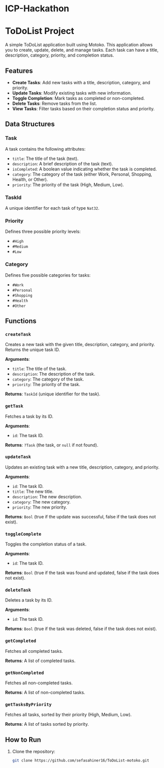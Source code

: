 # ICP-Hackathon

# ToDoList Project

A simple ToDoList application built using Motoko. This application allows you to create, update, delete, and manage tasks. Each task can have a title, description, category, priority, and completion status.

## Features

- **Create Tasks**: Add new tasks with a title, description, category, and priority.
- **Update Tasks**: Modify existing tasks with new information.
- **Toggle Completion**: Mark tasks as completed or non-completed.
- **Delete Tasks**: Remove tasks from the list.
- **View Tasks**: Filter tasks based on their completion status and priority.

## Data Structures

### Task

A task contains the following attributes:

- `title`: The title of the task (text).
- `description`: A brief description of the task (text).
- `isCompleted`: A boolean value indicating whether the task is completed.
- `category`: The category of the task (either Work, Personal, Shopping, Health, or Other).
- `priority`: The priority of the task (High, Medium, Low).

### TaskId

A unique identifier for each task of type `Nat32`.

### Priority

Defines three possible priority levels:

- `#High`
- `#Medium`
- `#Low`

### Category

Defines five possible categories for tasks:

- `#Work`
- `#Personal`
- `#Shopping`
- `#Health`
- `#Other`

## Functions

### `createTask`
Creates a new task with the given title, description, category, and priority. Returns the unique task ID.

**Arguments**:
- `title`: The title of the task.
- `description`: The description of the task.
- `category`: The category of the task.
- `priority`: The priority of the task.

**Returns**: `TaskId` (unique identifier for the task).

### `getTask`
Fetches a task by its ID.

**Arguments**:
- `id`: The task ID.

**Returns**: `?Task` (the task, or `null` if not found).

### `updateTask`
Updates an existing task with a new title, description, category, and priority.

**Arguments**:
- `id`: The task ID.
- `title`: The new title.
- `description`: The new description.
- `category`: The new category.
- `priority`: The new priority.

**Returns**: `Bool` (true if the update was successful, false if the task does not exist).

### `toggleComplete`
Toggles the completion status of a task.

**Arguments**:
- `id`: The task ID.

**Returns**: `Bool` (true if the task was found and updated, false if the task does not exist).

### `deleteTask`
Deletes a task by its ID.

**Arguments**:
- `id`: The task ID.

**Returns**: `Bool` (true if the task was deleted, false if the task does not exist).

### `getCompleted`
Fetches all completed tasks.

**Returns**: A list of completed tasks.

### `getNonCompleted`
Fetches all non-completed tasks.

**Returns**: A list of non-completed tasks.

### `getTasksByPriority`
Fetches all tasks, sorted by their priority (High, Medium, Low).

**Returns**: A list of tasks sorted by priority.

## How to Run

1. Clone the repository:
   ```bash
   git clone https://github.com/sefasahiner16/ToDoList-motoko.git
